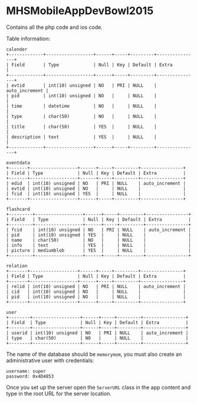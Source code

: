 # MHSMobileAppDevBowl2015
Contains all the php code and ios code.


Table information:

	calender
	+-------------+------------------+------+-----+---------+----------------+
	| Field       | Type             | Null | Key | Default | Extra          |
	+-------------+------------------+------+-----+---------+----------------+
	| evtid       | int(10) unsigned | NO   | PRI | NULL    | auto_increment |
	| pid         | int(10) unsigned | NO   |     | NULL    |                |
	| time        | datetime         | NO   |     | NULL    |                |
	| type        | char(50)         | NO   |     | NULL    |                |
	| title       | char(50)         | YES  |     | NULL    |                |
	| description | text             | YES  |     | NULL    |                |
	+-------------+------------------+------+-----+---------+----------------+
	
	eventdata
	+-------+------------------+------+-----+---------+----------------+
	| Field | Type             | Null | Key | Default | Extra          |
	+-------+------------------+------+-----+---------+----------------+
	| edid  | int(10) unsigned | NO   | PRI | NULL    | auto_increment |
	| evtid | int(10) unsigned | NO   |     | NULL    |                |
	| fcid  | int(10) unsigned | YES  |     | NULL    |                |
	+-------+------------------+------+-----+---------+----------------+
	
	flashcard
	+---------+------------------+------+-----+---------+----------------+
	| Field   | Type             | Null | Key | Default | Extra          |
	+---------+------------------+------+-----+---------+----------------+
	| fcid    | int(10) unsigned | NO   | PRI | NULL    | auto_increment |
	| pid     | int(10) unsigned | YES  |     | NULL    |                |
	| name    | char(50)         | NO   |     | NULL    |                |
	| info    | text             | YES  |     | NULL    |                |
	| picture | mediumblob       | YES  |     | NULL    |                |
	+---------+------------------+------+-----+---------+----------------+
	
	relation
	+-------+------------------+------+-----+---------+----------------+
	| Field | Type             | Null | Key | Default | Extra          |
	+-------+------------------+------+-----+---------+----------------+
	| relid | int(10) unsigned | NO   | PRI | NULL    | auto_increment |
	| cid   | int(10) unsigned | NO   |     | NULL    |                |
	| pid   | int(10) unsigned | NO   |     | NULL    |                |
	+-------+------------------+------+-----+---------+----------------+
	
	user
	+--------+------------------+------+-----+---------+----------------+
	| Field  | Type             | Null | Key | Default | Extra          |
	+--------+------------------+------+-----+---------+----------------+
	| userid | int(10) unsigned | NO   | PRI | NULL    | auto_increment |
	| type   | char(50)         | NO   |     | NULL    |                |
	+--------+------------------+------+-----+---------+----------------+	
	
The name of the database should be `memorymom`, you must also create an administrative user with credentials:

	username: super
	password: 0x4D4853
Once you set up the server open the `ServerURL` class in the app content and type in the root URL for the server location. 
